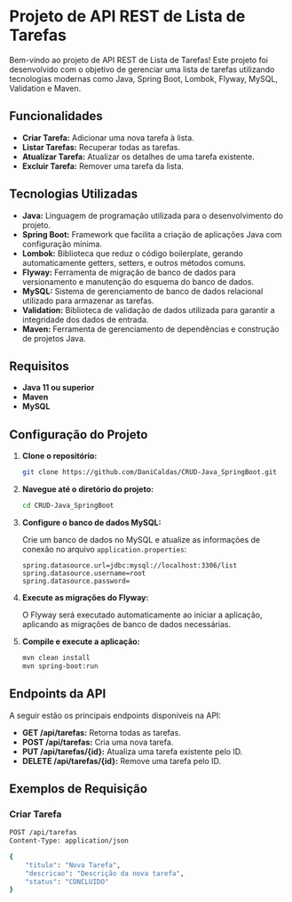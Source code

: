 # Projeto de API REST de Lista de Tarefas

Bem-vindo ao projeto de API REST de Lista de Tarefas! Este projeto foi desenvolvido com o objetivo de gerenciar uma lista de tarefas utilizando tecnologias modernas como Java, Spring Boot, Lombok, Flyway, MySQL, Validation e Maven.

## Funcionalidades

- **Criar Tarefa:** Adicionar uma nova tarefa à lista.
- **Listar Tarefas:** Recuperar todas as tarefas.
- **Atualizar Tarefa:** Atualizar os detalhes de uma tarefa existente.
- **Excluir Tarefa:** Remover uma tarefa da lista.

## Tecnologias Utilizadas

- **Java:** Linguagem de programação utilizada para o desenvolvimento do projeto.
- **Spring Boot:** Framework que facilita a criação de aplicações Java com configuração mínima.
- **Lombok:** Biblioteca que reduz o código boilerplate, gerando automaticamente getters, setters, e outros métodos comuns.
- **Flyway:** Ferramenta de migração de banco de dados para versionamento e manutenção do esquema do banco de dados.
- **MySQL:** Sistema de gerenciamento de banco de dados relacional utilizado para armazenar as tarefas.
- **Validation:** Biblioteca de validação de dados utilizada para garantir a integridade dos dados de entrada.
- **Maven:** Ferramenta de gerenciamento de dependências e construção de projetos Java.

## Requisitos

- **Java 11 ou superior**
- **Maven**
- **MySQL**

## Configuração do Projeto

1. **Clone o repositório:**

    ```sh
    git clone https://github.com/DaniCaldas/CRUD-Java_SpringBoot.git
    ```

2. **Navegue até o diretório do projeto:**

    ```sh
    cd CRUD-Java_SpringBoot
    ```

3. **Configure o banco de dados MySQL:**

    Crie um banco de dados no MySQL e atualize as informações de conexão no arquivo `application.properties`:

    ```properties
    spring.datasource.url=jdbc:mysql://localhost:3306/list
    spring.datasource.username=root
    spring.datasource.password=
    ```

4. **Execute as migrações do Flyway:**

    O Flyway será executado automaticamente ao iniciar a aplicação, aplicando as migrações de banco de dados necessárias.

5. **Compile e execute a aplicação:**

    ```sh
    mvn clean install
    mvn spring-boot:run
    ```

## Endpoints da API

A seguir estão os principais endpoints disponíveis na API:

- **GET /api/tarefas:** Retorna todas as tarefas.
- **POST /api/tarefas:** Cria uma nova tarefa.
- **PUT /api/tarefas/{id}:** Atualiza uma tarefa existente pelo ID.
- **DELETE /api/tarefas/{id}:** Remove uma tarefa pelo ID.

## Exemplos de Requisição

### Criar Tarefa

```sh
POST /api/tarefas
Content-Type: application/json

{
    "titulo": "Nova Tarefa",
    "descricao": "Descrição da nova tarefa",
    "status": "CONCLUIDO"
}
